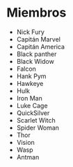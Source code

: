 # Miembros

* Nick Fury
* Capitán Marvel
* Capitán America
* Black panther
* Black Widow
* Falcon
* Hank Pym
* Hawkeye
* Hulk
* Iron Man
* Luke Cage
* QuickSilver
* Scarlet Witch
* Spider Woman
* Thor
* Vision
* Wasp
* Antman
